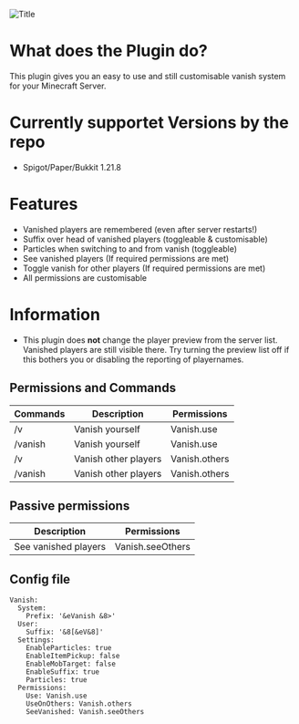 ![Title](https://cdn.modrinth.com/data/cached_images/bc255a6940ee58b4974530854bc34fd8bf782420.png)
# What does the Plugin do?
This plugin gives you an easy to use and still customisable vanish system for your Minecraft Server.

# Currently supportet Versions by the repo
- Spigot/Paper/Bukkit 1.21.8

# Features
- Vanished players are remembered (even after server restarts!)
- Suffix over head of vanished players (toggleable & customisable)
- Particles when switching to and from vanish (toggleable)
- See vanished players (If required permissions are met)
- Toggle vanish for other players (If required permissions are met)
- All permissions are customisable

# Information
- This plugin does **not** change the player preview from the server list. Vanished players are still visible there. Try turning the preview list off if this bothers you or disabling the reporting of playernames.

## Permissions and Commands
| **Commands**        |**Description**          | **Permissions**       |
|---------------------|-------------------------|-----------------------|
| /v                  | Vanish yourself         | Vanish.use            |
| /vanish             | Vanish yourself         | Vanish.use            |
| /v <Player>         | Vanish other players    | Vanish.others         |
| /vanish <Player>    | Vanish other players    | Vanish.others         |

## Passive permissions
|**Description**          | **Permissions**       |
|-------------------------|-----------------------|
| See vanished players    | Vanish.seeOthers      |

## Config file
```
Vanish:
  System:
    Prefix: '&eVanish &8>'
  User:
    Suffix: '&8[&eV&8]'
  Settings:
    EnableParticles: true
    EnableItemPickup: false
    EnableMobTarget: false
    EnableSuffix: true
    Particles: true
  Permissions:
    Use: Vanish.use
    UseOnOthers: Vanish.others
    SeeVanished: Vanish.seeOthers

```
